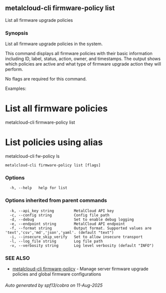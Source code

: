 ## metalcloud-cli firmware-policy list

List all firmware upgrade policies

### Synopsis

List all firmware upgrade policies in the system.

This command displays all firmware policies with their basic information including
ID, label, status, action, owner, and timestamps. The output shows which policies
are active and what type of firmware upgrade action they will perform.

No flags are required for this command.

Examples:
  # List all firmware policies
  metalcloud-cli firmware-policy list
  
  # List policies using alias
  metalcloud-cli fw-policy ls

```
metalcloud-cli firmware-policy list [flags]
```

### Options

```
  -h, --help   help for list
```

### Options inherited from parent commands

```
  -k, --api_key string         MetalCloud API key
  -c, --config string          Config file path
  -d, --debug                  Set to enable debug logging
  -e, --endpoint string        MetalCloud API endpoint
  -f, --format string          Output format. Supported values are 'text','csv','md','json','yaml'. (default "text")
  -i, --insecure_skip_verify   Set to allow insecure transport
  -l, --log_file string        Log file path
  -v, --verbosity string       Log level verbosity (default "INFO")
```

### SEE ALSO

* [metalcloud-cli firmware-policy](metalcloud-cli_firmware-policy.md)	 - Manage server firmware upgrade policies and global firmware configurations

###### Auto generated by spf13/cobra on 11-Aug-2025
